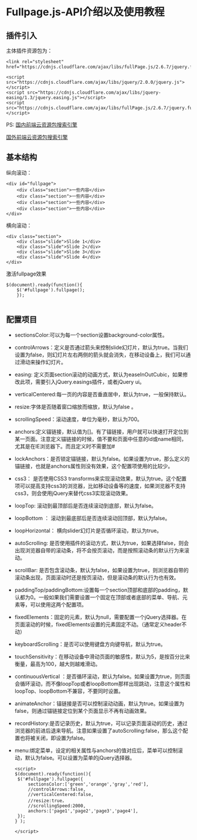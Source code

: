 # Fullpage.js-API介绍以及使用教程

## 插件引入

主体插件资源包为：

```
<link rel="stylesheet" href="https://cdnjs.cloudflare.com/ajax/libs/fullPage.js/2.6.7/jquery.fullPage.css"/>

<script src="https://cdnjs.cloudflare.com/ajax/libs/jquery/2.0.0/jquery.js"></script>
<script src="https://cdnjs.cloudflare.com/ajax/libs/jquery-easing/1.3/jquery.easing.js"></script>
<script src="https://cdnjs.cloudflare.com/ajax/libs/fullPage.js/2.6.7/jquery.fullPage.js"></script>

```

PS:
[国内前端云资源包搜索引擎](http://www.cdnjs.cn/)

[国外前端云资源包搜索引擎](https://cdnjs.com/)

## 基本结构

纵向滚动：

```
<div id="fullpage">
	<div class="section">一些内容</div>
	<div class="section">一些内容</div>
	<div class="section">一些内容</div>
	<div class="section">一些内容</div>
</div>
```

横向滚动：

```
<div class="section">
	<div class="slide">Slide 1</div>
	<div class="slide">Slide 2</div>
	<div class="slide">Slide 3</div>
	<div class="slide">Slide 4</div>	
</div>
```

激活fullpage效果

```
$(document).ready(function(){
   	$('#fullpage').fullpage();
   	});	
   	
```

## 配置项目
- sectionsColor:可以为每一个section设置background-color属性。

- controlArrows：定义是否通过箭头来控制slide幻灯片，默认为true。当我们设置为false，则幻灯片左右两侧的箭头就会消失，在移动设备上，我们可以通过滑动来操作幻灯片。 
- easing:
   定义页面section滚动的动画方式，默认为easeInOutCubic，如果修改此项，需要引入jQuery.easings插件，或者jQuery ui。
   
- verticalCentered:每一页的内容是否垂直居中，默认为true，一般保持默认。

- resize:字体是否随着窗口缩放而缩放，默认为false 。

- scrollingSpeed：滚动速度，单位为毫秒，默认为700。 

- anchors:定义锚链接，默认值为[]。有了锚链接，用户就可以快速打开定位到某一页面。注意定义锚链接的时候，值不要和页面中任意的id或name相同，尤其是在IE浏览器下。而且定义时不需要加#

- lockAnchors：是否锁定锚链接，默认为false。如果设置为true，那么定义的锚链接，也就是anchors属性则没有效果，这个配置项使用的比较少。

- css3：
   是否使用CSS3 transforms来实现滚动效果，默认为true。这个配置项可以提高支持css3的浏览器，比如移动设备等的速度，如果浏览器不支持css3，则会使用jQuery来替代css3实现滚动效果。
    
- loopTop:
   滚动到最顶部后是否连续滚动到底部，默认为false。
   
- loopBottom ：
  滚动到最底部后是否连续滚动回顶部，默认为false。
  
- loopHorizontal：
  横向slider幻灯片是否循环滚动，默认为true。 
  
- autoScrolling:
  是否使用插件的滚动方式，默认为true，如果选择false，则会出现浏览器自带的滚动条，将不会按页滚动，而是按照滚动条的默认行为来滚动。
  
- scrollBar:
  是否包含滚动条，默认为false，如果设置为true，则浏览器自带的滚动条出现，页面滚动时还是按页滚动，但是滚动条的默认行为也有效。
  
- paddingTop/paddingBottom:设置每一个section顶部和底部的padding，默认都为0。一般如果我们需要设置一个固定在顶部或者底部的菜单、导航、元素等，可以使用这两个配置项。 

- fixedElements：固定的元素，默认为null，需要配置一个jQuery选择器。在页面滚动的时候，fixedElements设置的元素固定不动。（通常定义header不动）

- keyboardScrolling：是否可以使用键盘方向键导航，默认为true。

- touchSensitivity：在移动设备中滑动页面的敏感性，默认为5，是按百分比来衡量，最高为100，越大则越难滑动。

- continuousVertical ：是否循环滚动，默认为false。如果设置为true，则页面会循环滚动，而不像loopTop或者loopBottom那样出现跳动，注意这个属性和loopTop、loopBottom不兼容，不要同时设置。

- animateAnchor：锚链接是否可以控制滚动动画，默认为true。如果设置为false，则通过锚链接定位到某个页面显示不再有动画效果。

- recordHistory:是否记录历史，默认为true，可以记录页面滚动的历史，通过浏览器的前进后退来导航。注意如果设置了autoScrolling:false，那么这个配置也将被关闭，即设置为false。

- menu:绑定菜单，设定的相关属性与anchors的值对应后，菜单可以控制滚动，默认为false。可以设置为菜单的jQuery选择器。 



   ```
   <script>
   $(document).ready(function(){
   	$('#fullpage').fullpage({
   		sectionsColor:['green','orange','gray','red'],
   		//controlArrows:false,
   		//verticalCentered:false,
   		//resize:true，
   		//scrollingSpeed:2000,
   		anchors:['page1','page2','page3','page4'],
   	});
   } );
   
   </script>
   
   ```